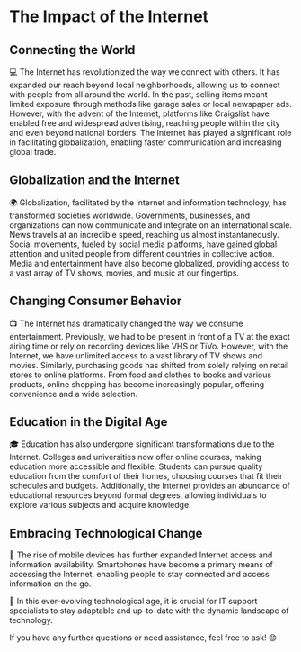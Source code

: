 # The Impact of the Internet

## Connecting the World
💻 The Internet has revolutionized the way we connect with others. It has expanded our reach beyond local neighborhoods, allowing us to connect with people from all around the world. In the past, selling items meant limited exposure through methods like garage sales or local newspaper ads. However, with the advent of the Internet, platforms like Craigslist have enabled free and widespread advertising, reaching people within the city and even beyond national borders. The Internet has played a significant role in facilitating globalization, enabling faster communication and increasing global trade.

## Globalization and the Internet
🌍 Globalization, facilitated by the Internet and information technology, has transformed societies worldwide. Governments, businesses, and organizations can now communicate and integrate on an international scale. News travels at an incredible speed, reaching us almost instantaneously. Social movements, fueled by social media platforms, have gained global attention and united people from different countries in collective action. Media and entertainment have also become globalized, providing access to a vast array of TV shows, movies, and music at our fingertips.

## Changing Consumer Behavior
📺 The Internet has dramatically changed the way we consume entertainment. Previously, we had to be present in front of a TV at the exact airing time or rely on recording devices like VHS or TiVo. However, with the Internet, we have unlimited access to a vast library of TV shows and movies. Similarly, purchasing goods has shifted from solely relying on retail stores to online platforms. From food and clothes to books and various products, online shopping has become increasingly popular, offering convenience and a wide selection.

## Education in the Digital Age
🎓 Education has also undergone significant transformations due to the Internet. Colleges and universities now offer online courses, making education more accessible and flexible. Students can pursue quality education from the comfort of their homes, choosing courses that fit their schedules and budgets. Additionally, the Internet provides an abundance of educational resources beyond formal degrees, allowing individuals to explore various subjects and acquire knowledge.

## Embracing Technological Change
📱 The rise of mobile devices has further expanded Internet access and information availability. Smartphones have become a primary means of accessing the Internet, enabling people to stay connected and access information on the go.

🌟 In this ever-evolving technological age, it is crucial for IT support specialists to stay adaptable and up-to-date with the dynamic landscape of technology.

If you have any further questions or need assistance, feel free to ask! 😊